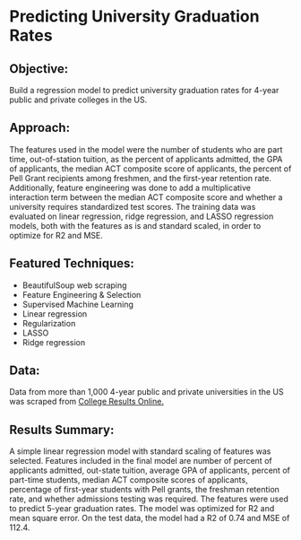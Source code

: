# Predicting University Graduation Rates

## **Objective:**
Build a regression model to predict university graduation rates for 4-year public and private colleges in the US.

## **Approach:**
The features used in the model were the number of students who are part time, out-of-station tuition, as  the percent of applicants admitted, the GPA of applicants, the median ACT composite score of applicants, the percent of Pell Grant recipients among freshmen, and the first-year retention rate.  Additionally, feature engineering was done to add a multiplicative interaction term between the median ACT composite score and whether a university requires standardized test scores.  The training data was evaluated on linear regression, ridge regression, and LASSO regression models, both with the features as is and standard scaled, in order to optimize for R2 and MSE.

## **Featured Techniques:**
- BeautifulSoup web scraping
- Feature Engineering & Selection
- Supervised Machine Learning
- Linear regression
- Regularization
- LASSO
- Ridge regression

## **Data:**
Data from more than 1,000 4-year public and private universities in the US was scraped from [College Results Online.](http://www.collegeresults.org)

## **Results Summary:**
A simple linear regression model with standard scaling of features was selected.  Features included in the final model are number of percent of applicants admitted, out-state tuition, average GPA of applicants, percent of part-time students, median ACT composite scores of applicants, percentage of first-year students with Pell grants, the freshman retention rate, and whether admissions testing was required. The features were used to predict 5-year graduation rates. The model was optimized for R2 and mean square error. On the test data, the model had a R2 of 0.74 and MSE of 112.4.
